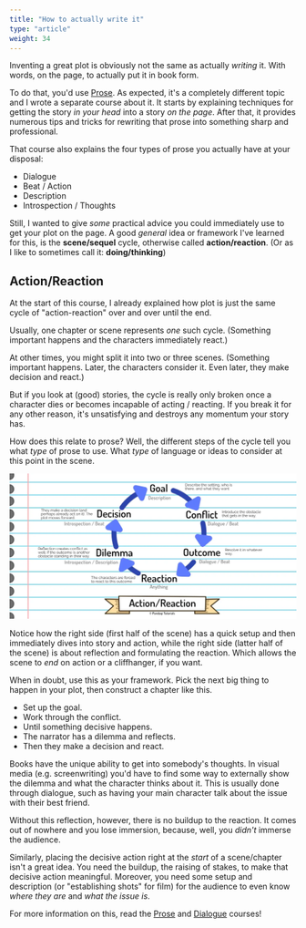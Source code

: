 ```yaml
---
title: "How to actually write it"
type: "article"
weight: 34
---
```


Inventing a great plot is obviously not the same as actually _writing_ it. With words, on the page, to actually put it in book form.

To do that, you'd use [Prose](../../prose/). As expected, it's a completely different topic and I wrote a separate course about it. It starts by explaining techniques for getting the story _in your head_ into a story _on the page_. After that, it provides numerous tips and tricks for rewriting that prose into something sharp and professional.

That course also explains the four types of prose you actually have at your disposal:

* Dialogue
* Beat / Action
* Description
* Introspection / Thoughts

Still, I wanted to give _some_ practical advice you could immediately use to get your plot on the page. A good _general_ idea or framework I've learned for this, is the **scene/sequel** cycle, otherwise called **action/reaction**. (Or as I like to sometimes call it: **doing/thinking**)

## Action/Reaction

At the start of this course, I already explained how plot is just the same cycle of "action-reaction" over and over until the end. 

Usually, one chapter or scene represents _one_ such cycle. (Something important happens and the characters immediately react.)

At other times, you might split it into two or three scenes. (Something important happens. Later, the characters consider it. Even later, they make decision and react.)

But if you look at (good) stories, the cycle is really only broken once a character dies or becomes incapable of acting / reacting. If you break it for any other reason, it's unsatisfying and destroys any momentum your story has.

How does this relate to prose? Well, the different steps of the cycle tell you what _type_ of prose to use. What _type_ of language or ideas to consider at this point in the scene.

![Visualization of the action/reaction cycle. (Including prose type and general purpose.)](action_reaction_cycle.webp)

Notice how the right side (first half of the scene) has a quick setup and then immediately dives into story and action, while the right side (latter half of the scene) is about reflection and formulating the reaction. Which allows the scene to _end_ on action or a cliffhanger, if you want.

When in doubt, use this as your framework. Pick the next big thing to happen in your plot, then construct a chapter like this.

* Set up the goal.
* Work through the conflict.
* Until something decisive happens.
* The narrator has a dilemma and reflects.
* Then they make a decision and react.

Books have the unique ability to get into somebody's thoughts. In visual media (e.g. screenwriting) you'd have to find some way to externally show the dilemma and what the character thinks about it. This is usually done through dialogue, such as having your main character talk about the issue with their best friend.

Without this reflection, however, there is no buildup to the reaction. It comes out of nowhere and you lose immersion, because, well, you _didn't_ immerse the audience.

Similarly, placing the decisive action right at the _start_ of a scene/chapter isn't a great idea. You need the buildup, the raising of stakes, to make that decisive action meaningful. Moreover, you need some setup and description (or "establishing shots" for film) for the audience to even know _where they are_ and _what the issue is_. 

For more information on this, read the [Prose](../../prose) and [Dialogue](../../dialogue/) courses!